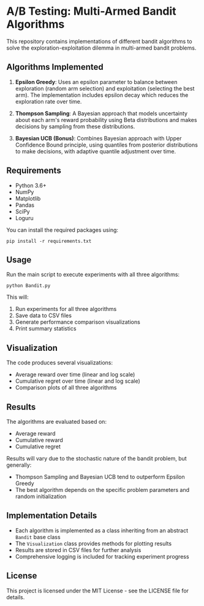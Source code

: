 # A/B Testing: Multi-Armed Bandit Algorithms

This repository contains implementations of different bandit algorithms to solve the exploration-exploitation dilemma in multi-armed bandit problems.

## Algorithms Implemented

1. **Epsilon Greedy**: Uses an epsilon parameter to balance between exploration (random arm selection) and exploitation (selecting the best arm). The implementation includes epsilon decay which reduces the exploration rate over time.

2. **Thompson Sampling**: A Bayesian approach that models uncertainty about each arm's reward probability using Beta distributions and makes decisions by sampling from these distributions.

3. **Bayesian UCB (Bonus)**: Combines Bayesian approach with Upper Confidence Bound principle, using quantiles from posterior distributions to make decisions, with adaptive quantile adjustment over time.

## Requirements

- Python 3.6+
- NumPy
- Matplotlib
- Pandas
- SciPy
- Loguru

You can install the required packages using:

```
pip install -r requirements.txt
```

## Usage

Run the main script to execute experiments with all three algorithms:

```
python Bandit.py
```

This will:
1. Run experiments for all three algorithms
2. Save data to CSV files
3. Generate performance comparison visualizations
4. Print summary statistics

## Visualization

The code produces several visualizations:
- Average reward over time (linear and log scale)
- Cumulative regret over time (linear and log scale)
- Comparison plots of all three algorithms

## Results

The algorithms are evaluated based on:
- Average reward
- Cumulative reward
- Cumulative regret

Results will vary due to the stochastic nature of the bandit problem, but generally:
- Thompson Sampling and Bayesian UCB tend to outperform Epsilon Greedy
- The best algorithm depends on the specific problem parameters and random initialization

## Implementation Details

- Each algorithm is implemented as a class inheriting from an abstract `Bandit` base class
- The `Visualization` class provides methods for plotting results
- Results are stored in CSV files for further analysis
- Comprehensive logging is included for tracking experiment progress

## License

This project is licensed under the MIT License - see the LICENSE file for details.
